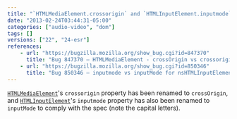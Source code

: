 ```yaml
---
title: "`HTMLMediaElement.crossorigin` and `HTMLInputElement.inputmode` have been renamed"
date: "2013-02-24T03:44:31-05:00"
categories: ["audio-video", "dom"]
tags: []
versions: ["22", "24-esr"]
references:
    - url: "https://bugzilla.mozilla.org/show_bug.cgi?id=847370"
      title: "Bug 847370 – HTMLMediaElement - crossOrigin vs crossorigin"
    - url: "https://bugzilla.mozilla.org/show_bug.cgi?id=850346"
      title: "Bug 850346 – inputmode vs inputMode for nsHTMLInputElement"
---
```

[`HTMLMediaElement`](https://developer.mozilla.org/docs/Web/API/HTMLMediaElement)'s `crossorigin` property has been renamed to `crossOrigin`, and [`HTMLInputElement`](https://developer.mozilla.org/docs/Web/API/HTMLInputElement)'s `inputmode` property has also been renamed to `inputMode` to comply with the spec (note the capital letters).
